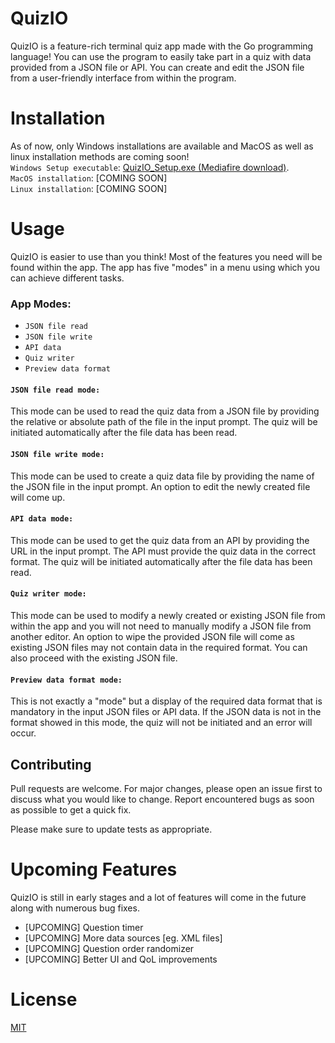 # QuizIO

QuizIO is a feature-rich terminal quiz app made with the Go programming language! You can use the program to easily take part in a quiz with data provided from a JSON file or API. You can create and edit the JSON file from a user-friendly interface from within the program.

# Installation

As of now, only Windows installations are available and MacOS as well as linux installation methods are coming soon!
<br />
`Windows Setup executable`: [QuizIO_Setup.exe (Mediafire download)](https://www.mediafire.com/file/z5v70yvarugdjtz/QuizIO_Setup.exe/file "QuizIO setup executable download").
<br />
`MacOS installation`: [COMING SOON]
<br />
`Linux installation`: [COMING SOON]

# Usage

QuizIO is easier to use than you think! Most of the features you need will be found within the app. The app has five "modes" in a menu using which you can achieve different tasks.

### App Modes:
* `JSON file read`
* `JSON file write`
* `API data`
* `Quiz writer`
* `Preview data format`

#### `JSON file read mode:`
This mode can be used to read the quiz data from a JSON file by providing the relative or absolute path of the file in the input prompt. The quiz will be initiated automatically after the file data has been read.
#### `JSON file write mode:`
This mode can be used to create a quiz data file by providing the name of the JSON file in the input prompt. An option to edit the newly created file will come up.
#### `API data mode:`
This mode can be used to get the quiz data from an API by providing the URL in the input prompt. The API must provide the quiz data in the correct format. The quiz will be initiated automatically after the file data has been read.
#### `Quiz writer mode:`
This mode can be used to modify a newly created or existing JSON file from within the app and you will not need to manually modify a JSON file from another editor. An option to wipe the provided JSON file will come as existing JSON files may not contain data in the required format. You can also proceed with the existing JSON file.
#### `Preview data format mode:`
This is not exactly a "mode" but a display of the required data format that is mandatory in the input JSON files or API data. If the JSON data is not in the format showed in this mode, the quiz will not be initiated and an error will occur.
## Contributing
Pull requests are welcome. For major changes, please open an issue first to discuss what you would like to change. Report encountered bugs as soon as possible to get a quick fix.

Please make sure to update tests as appropriate.

# Upcoming Features
QuizIO is still in early stages and a lot of features will come in the future along with numerous bug fixes.

* [UPCOMING] Question timer
* [UPCOMING] More data sources [eg. XML files]
* [UPCOMING] Question order randomizer
* [UPCOMING] Better UI and QoL improvements

# License
[MIT](https://choosealicense.com/licenses/mit/)
